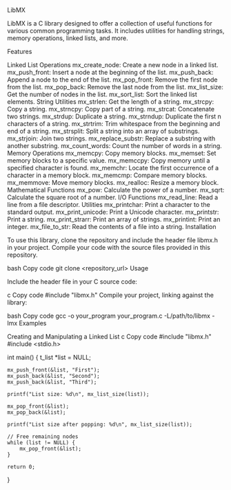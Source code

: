 LibMX

LibMX is a C library designed to offer a collection of useful functions for various common programming tasks. It includes utilities for handling strings, memory operations, linked lists, and more.

Features

Linked List Operations
mx_create_node: Create a new node in a linked list.
mx_push_front: Insert a node at the beginning of the list.
mx_push_back: Append a node to the end of the list.
mx_pop_front: Remove the first node from the list.
mx_pop_back: Remove the last node from the list.
mx_list_size: Get the number of nodes in the list.
mx_sort_list: Sort the linked list elements.
String Utilities
mx_strlen: Get the length of a string.
mx_strcpy: Copy a string.
mx_strncpy: Copy part of a string.
mx_strcat: Concatenate two strings.
mx_strdup: Duplicate a string.
mx_strndup: Duplicate the first n characters of a string.
mx_strtrim: Trim whitespace from the beginning and end of a string.
mx_strsplit: Split a string into an array of substrings.
mx_strjoin: Join two strings.
mx_replace_substr: Replace a substring with another substring.
mx_count_words: Count the number of words in a string.
Memory Operations
mx_memcpy: Copy memory blocks.
mx_memset: Set memory blocks to a specific value.
mx_memccpy: Copy memory until a specified character is found.
mx_memchr: Locate the first occurrence of a character in a memory block.
mx_memcmp: Compare memory blocks.
mx_memmove: Move memory blocks.
mx_realloc: Resize a memory block.
Mathematical Functions
mx_pow: Calculate the power of a number.
mx_sqrt: Calculate the square root of a number.
I/O Functions
mx_read_line: Read a line from a file descriptor.
Utilities
mx_printchar: Print a character to the standard output.
mx_print_unicode: Print a Unicode character.
mx_printstr: Print a string.
mx_print_strarr: Print an array of strings.
mx_printint: Print an integer.
mx_file_to_str: Read the contents of a file into a string.
Installation

To use this library, clone the repository and include the header file libmx.h in your project. Compile your code with the source files provided in this repository.

bash
Copy code
git clone <repository_url>
Usage

Include the header file in your C source code:

c
Copy code
#include "libmx.h"
Compile your project, linking against the library:

bash
Copy code
gcc -o your_program your_program.c -L/path/to/libmx -lmx
Examples

Creating and Manipulating a Linked List
c
Copy code
#include "libmx.h"
#include <stdio.h>

int main() {
    t_list *list = NULL;

    mx_push_front(&list, "First");
    mx_push_back(&list, "Second");
    mx_push_back(&list, "Third");

    printf("List size: %d\n", mx_list_size(list));

    mx_pop_front(&list);
    mx_pop_back(&list);

    printf("List size after popping: %d\n", mx_list_size(list));

    // Free remaining nodes
    while (list != NULL) {
        mx_pop_front(&list);
    }

    return 0;
}
